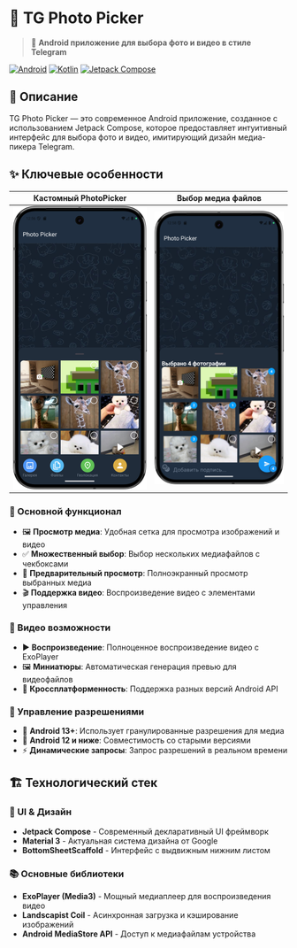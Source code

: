 


# 📸 TG Photo Picker

> 🎯 **Android приложение для выбора фото и видео в стиле Telegram**

[![Android](https://img.shields.io/badge/Platform-Android-green.svg)](https://android.com)
[![Kotlin](https://img.shields.io/badge/Language-Kotlin-blue.svg)](https://kotlinlang.org)
[![Jetpack Compose](https://img.shields.io/badge/UI-Jetpack%20Compose-orange.svg)](https://developer.android.com/jetpack/compose)

## 🌟 Описание

TG Photo Picker — это современное Android приложение, созданное с использованием Jetpack Compose, которое предоставляет интуитивный интерфейс для выбора фото и видео, имитирующий дизайн медиа-пикера Telegram. 
## ✨ Ключевые особенности
 |Кастомный PhotoPicker |Выбор медиа файлов |
 |---|-----|
  |  <img src="Screenshot_20250713_195625.png" width="300" alt="Превью 2" />| <img src="Screenshot_20250713_195845.png" width="300" alt="Превью 2" /> |
   
### 📱 Основной функционал
- 🖼️ **Просмотр медиа**: Удобная сетка для просмотра изображений и видео
- ✅ **Множественный выбор**: Выбор нескольких медиафайлов с чекбоксами
- 👀 **Предварительный просмотр**: Полноэкранный просмотр выбранных медиа
- 🎬 **Поддержка видео**: Воспроизведение видео с элементами управления

### 🎥 Видео возможности
- ▶️ **Воспроизведение**: Полноценное воспроизведение видео с ExoPlayer
- 🖼️ **Миниатюры**: Автоматическая генерация превью для видеофайлов
- 🔄 **Кроссплатформенность**: Поддержка разных версий Android API

### 🔐 Управление разрешениями
- 📱 **Android 13+**: Использует гранулированные разрешения для медиа
- 📱 **Android 12 и ниже**: Совместимость со старыми версиями
- ⚡ **Динамические запросы**: Запрос разрешений в реальном времени 

## 🏗️ Технологический стек

### 🎨 UI & Дизайн
- **Jetpack Compose** - Современный декларативный UI фреймворк
- **Material 3** - Актуальная система дизайна от Google
- **BottomSheetScaffold** - Интерфейс с выдвижным нижним листом 

### 📚 Основные библиотеки
- **ExoPlayer (Media3)** - Мощный медиаплеер для воспроизведения видео
- **Landscapist Coil** - Асинхронная загрузка и кэширование изображений
- **Android MediaStore API** - Доступ к медиафайлам устройства


